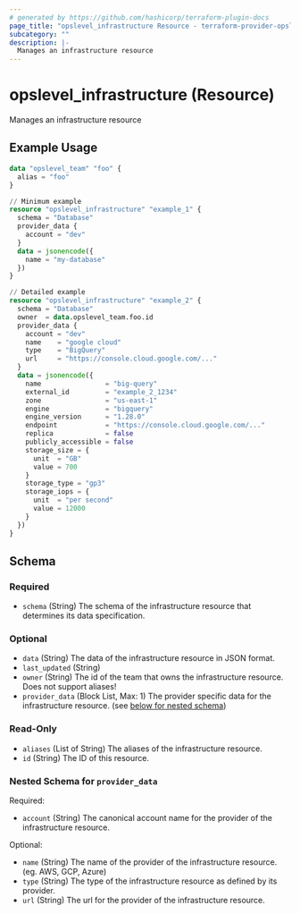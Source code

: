 ```yaml
---
# generated by https://github.com/hashicorp/terraform-plugin-docs
page_title: "opslevel_infrastructure Resource - terraform-provider-opslevel"
subcategory: ""
description: |-
  Manages an infrastructure resource
---
```


# opslevel_infrastructure (Resource)

Manages an infrastructure resource

## Example Usage

```terraform
data "opslevel_team" "foo" {
  alias = "foo"
}

// Minimum example
resource "opslevel_infrastructure" "example_1" {
  schema = "Database"
  provider_data {
    account = "dev"
  }
  data = jsonencode({
    name = "my-database"
  })
}

// Detailed example
resource "opslevel_infrastructure" "example_2" {
  schema = "Database"
  owner  = data.opslevel_team.foo.id
  provider_data {
    account = "dev"
    name    = "google cloud"
    type    = "BigQuery"
    url     = "https://console.cloud.google.com/..."
  }
  data = jsonencode({
    name                = "big-query"
    external_id         = "example_2_1234"
    zone                = "us-east-1"
    engine              = "bigquery"
    engine_version      = "1.28.0"
    endpoint            = "https://console.cloud.google.com/..."
    replica             = false
    publicly_accessible = false
    storage_size = {
      unit  = "GB"
      value = 700
    }
    storage_type = "gp3"
    storage_iops = {
      unit  = "per second"
      value = 12000
    }
  })
}
```

<!-- schema generated by tfplugindocs -->
## Schema

### Required

- `schema` (String) The schema of the infrastructure resource that determines its data specification.

### Optional

- `data` (String) The data of the infrastructure resource in JSON format.
- `last_updated` (String)
- `owner` (String) The id of the team that owns the infrastructure resource. Does not support aliases!
- `provider_data` (Block List, Max: 1) The provider specific data for the infrastructure resource. (see [below for nested schema](#nestedblock--provider_data))

### Read-Only

- `aliases` (List of String) The aliases of the infrastructure resource.
- `id` (String) The ID of this resource.

<a id="nestedblock--provider_data"></a>
### Nested Schema for `provider_data`

Required:

- `account` (String) The canonical account name for the provider of the infrastructure resource.

Optional:

- `name` (String) The name of the provider of the infrastructure resource. (eg. AWS, GCP, Azure)
- `type` (String) The type of the infrastructure resource as defined by its provider.
- `url` (String) The url for the provider of the infrastructure resource.


